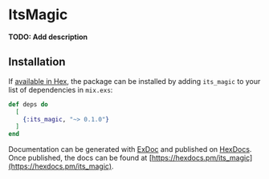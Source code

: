 # ItsMagic

**TODO: Add description**

## Installation

If [available in Hex](https://hex.pm/docs/publish), the package can be installed
by adding `its_magic` to your list of dependencies in `mix.exs`:

```elixir
def deps do
  [
    {:its_magic, "~> 0.1.0"}
  ]
end
```

Documentation can be generated with [ExDoc](https://github.com/elixir-lang/ex_doc)
and published on [HexDocs](https://hexdocs.pm). Once published, the docs can
be found at [https://hexdocs.pm/its_magic](https://hexdocs.pm/its_magic).

